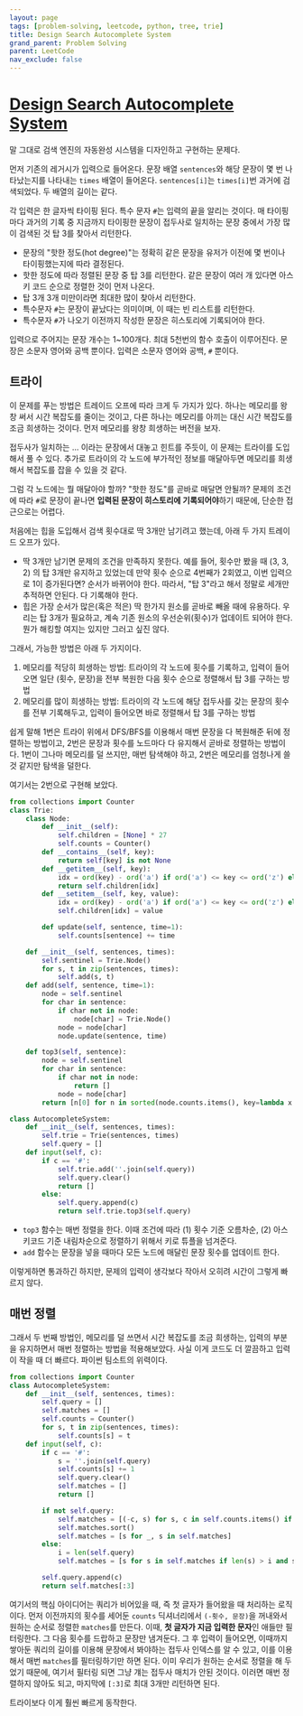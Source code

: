 ```yaml
---
layout: page
tags: [problem-solving, leetcode, python, tree, trie]
title: Design Search Autocomplete System
grand_parent: Problem Solving
parent: LeetCode
nav_exclude: false
---
```


# [Design Search Autocomplete System](https://leetcode.com/problems/design-search-autocomplete-system/)

 말 그대로 검색 엔진의 자동완성 시스템을 디자인하고 구현하는 문제다.

 먼저 기존의 레거시가 입력으로 들어온다. 문장 배열 `sentences`와 해당
 문장이 몇 번 나타났는지를 나타내는 `times` 배열이
 들어온다. `sentences[i]`는 `times[i]`번 과거에 검색되었다. 두 배열의
 길이는 같다.

 각 입력은 한 글자씩 타이핑 된다. 특수 문자 `#`는 입력의 끝을 알리는
 것이다. 매 타이핑마다 과거의 기록 중 지금까지 타이핑한 문장이
 접두사로 일치하는 문장 중에서 가장 많이 검색된 것 탑 3를 찾아서
 리턴한다.

 - 문장의 "핫한 정도(hot degree)"는 정확히 같은 문장을 유저가 이전에
   몇 번이나 타이핑했는지에 따라 결정된다.
 - 핫한 정도에 따라 정렬된 문장 중 탑 3를 리턴한다. 같은 문장이 여러
   개 있다면 아스키 코드 순으로 정렬한 것이 먼저 나온다.
 - 탑 3개 3개 미만이라면 최대한 많이 찾아서 리턴한다.
 - 특수문자 `#`는 문장이 끝났다는 의미이며, 이 때는 빈 리스트를
   리턴한다.
 - 특수문자 `#`가 나오기 이전까지 작성한 문장은 히스토리에 기록되어야
   한다.

 입력으로 주어지는 문장 개수는 1~100개다. 최대 5천번의 함수 호출이
 이루어진다. 문장은 소문자 영어와 공백 뿐이다. 입력은 소문자 영어와
 공백, `#` 뿐이다.

## 트라이
 이 문제를 푸는 방법은 트레이드 오프에 따라 크게 두 가지가
 있다. 하나는 메모리를 왕창 써서 시간 복잡도를 줄이는 것이고, 다른
 하나는 메모리를 아끼는 대신 시간 복잡도를 조금 희생하는 것이다. 먼저
 메모리를 왕창 희생하는 버전을 보자.

 접두사가 일치하는 ... 이라는 문장에서 대놓고 힌트를 주듯이, 이 문제는
 트라이를 도입해서 풀 수 있다. 추가로 트라이의 각 노드에 부가적인
 정보를 매달아두면 메모리를 희생해서 복잡도를 잡을 수 있을 것 같다.

 그럼 각 노드에는 뭘 매달아야 할까? "핫한 정도"를 곧바로 매달면
 안될까? 문제의 조건에 따라 `#`로 문장이 끝나면 **입력된 문장이
 히스토리에 기록되어야**하기 때문에, 단순한 접근으로는 어렵다.

 처음에는 힙을 도입해서 검색 횟수대로 딱 3개만 남기려고 했는데, 아래
 두 가지 트레이드 오프가 있다.
 - 딱 3개만 남기면 문제의 조건을 만족하지 못한다. 예를 들어, 횟수만
   봤을 때 (3, 3, 2) 의 탑 3개만 유지하고 있었는데 만약 횟수 순으로
   4번째가 2회였고, 이번 입력으로 1이 증가된다면? 순서가 바뀌어야
   한다. 따라서, "탑 3"라고 해서 정말로 세개만 추적하면 안된다. 다
   기록해야 한다.
 - 힙은 가장 순서가 많은(혹은 적은) 딱 한가지 원소를 곧바로 빼올 때에
   유용하다. 우리는 탑 3개가 필요하고, 계속 기존 원소의
   우선순위(횟수)가 업데이트 되어야 한다. 뭔가 해킹할 여지는 있지만
   그러고 싶진 않다.

 그래서, 가능한 방법은 아래 두 가지이다.
 1. 메모리를 적당히 희생하는 방법: 트라이의 각 노드에 횟수를 기록하고,
    입력이 들어오면 일단 (횟수, 문장)을 전부 복원한 다음 횟수 순으로
    정렬해서 탑 3를 구하는 방법
 2. 메모리를 많이 희생하는 방법: 트라이의 각 노드에 해당 접두사를 갖는
    문장의 횟수를 전부 기록해두고, 입력이 들어오면 바로 정렬해서 탑
    3를 구하는 방법

 쉽게 말해 1번은 트라이 위에서 DFS/BFS를 이용해서 매번 문장을 다
 복원해준 뒤에 정렬하는 방법이고, 2번은 문장과 횟수를 노드마다 다
 유지해서 곧바로 정렬하는 방법이다. 1번이 그나마 메모리를 덜 쓰지만,
 매번 탐색해야 하고, 2번은 메모리를 엄청나게 쓸 것 같지만 탐색을
 덜한다.

 여기서는 2번으로 구현해 보았다.

```python
from collections import Counter
class Trie:
    class Node:
        def __init__(self):
            self.children = [None] * 27
            self.counts = Counter()
        def __contains__(self, key):
            return self[key] is not None
        def __getitem__(self, key):
            idx = ord(key) - ord('a') if ord('a') <= key <= ord('z') else 26
            return self.children[idx]
        def __setitem__(self, key, value):
            idx = ord(key) - ord('a') if ord('a') <= key <= ord('z') else 26
            self.children[idx] = value

        def update(self, sentence, time=1):
            self.counts[sentence] += time

    def __init__(self, sentences, times):
        self.sentinel = Trie.Node()
        for s, t in zip(sentences, times):
            self.add(s, t)
    def add(self, sentence, time=1):
        node = self.sentinel
        for char in sentence:
            if char not in node:
                node[char] = Trie.Node()
            node = node[char]
            node.update(sentence, time)

    def top3(self, sentence):
        node = self.sentinel
        for char in sentence:
            if char not in node:
                return []
            node = node[char]
        return [n[0] for n in sorted(node.counts.items(), key=lambda x: (-x[1], x[0]))][:3]

class AutocompleteSystem:
    def __init__(self, sentences, times):
        self.trie = Trie(sentences, times)
        self.query = []
    def input(self, c):
        if c == '#':
            self.trie.add(''.join(self.query))
            self.query.clear()
            return []
        else:
            self.query.append(c)
            return self.trie.top3(self.query)
```
 - `top3` 함수는 매번 정렬을 한다. 이때 조건에 따라 (1) 횟수 기준
   오름차순, (2) 아스키코드 기준 내림차순으로 정렬하기 위해서 키로
   튜플을 넘겨준다.
 - `add` 함수는 문장을 넣을 때마다 모든 노드에 매달린 문장 횟수를
   업데이트 한다.

 이렇게하면 통과하긴 하지만, 문제의 입력이 생각보다 작아서 오히려
 시간이 그렇게 빠르지 않다.

## 매번 정렬
 그래서 두 번째 방법인, 메모리를 덜 쓰면서 시간 복잡도를 조금
 희생하는, 입력의 부분을 유지하면서 매번 정렬하는 방법을
 적용해보았다. 사실 이게 코드도 더 깔끔하고 입력이 작을 때 더
 빠르다. 파이썬 팀소트의 위력이다.

```python
from collections import Counter
class AutocompleteSystem:
    def __init__(self, sentences, times):
        self.query = []
        self.matches = []
        self.counts = Counter()
        for s, t in zip(sentences, times):
            self.counts[s] = t
    def input(self, c):
        if c == '#':
            s = ''.join(self.query)
            self.counts[s] += 1
            self.query.clear()
            self.matches = []
            return []

        if not self.query:
            self.matches = [(-c, s) for s, c in self.counts.items() if s[0] == c]
            self.matches.sort()
            self.matches = [s for _, s in self.matches]
        else:
            i = len(self.query)
            self.matches = [s for s in self.matches if len(s) > i and s[i] == c]

        self.query.append(c)
        return self.matches[:3]
```

 여기서의 핵심 아이디어는 쿼리가 비어있을 때, 즉 첫 글자가 들어왔을 때
 처리하는 로직이다. 먼저 이전까지의 횟수를 세어둔 `counts`
 딕셔너리에서 `(-횟수, 문장)`을 꺼내와서 원하는 순서로 정렬한
 `matches`를 만든다. 이때, **첫 글자가 지금 입력한 문자**인 애들만
 필터링한다. 그 다음 횟수를 드랍하고 문장만 냄겨둔다. 그 후 입력이
 들어오면, 이때까지 쌓아둔 쿼리의 길이를 이용해 문장에서 봐야하는
 접두사 인덱스를 알 수 있고, 이를 이용해서 매번 `matches`를
 필터링하기만 하면 된다. 이미 우리가 원하는 순서로 정렬을 해 두었기
 때문에, 여기서 필터링 되면 그냥 걔는 접두사 매치가 안된
 것이다. 이러면 매번 정렬하지 않아도 되고, 마지막에 `[:3]`로 최대
 3개만 리턴하면 된다.

 트라이보다 이게 훨씬 빠르게 동작한다.
